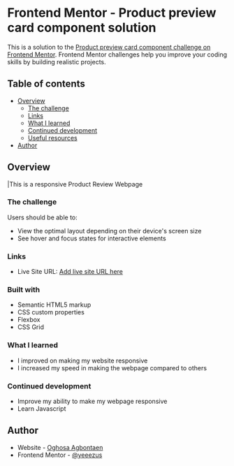 # Frontend Mentor - Product preview card component solution

This is a solution to the [Product preview card component challenge on Frontend Mentor](https://www.frontendmentor.io/challenges/product-preview-card-component-GO7UmttRfa). Frontend Mentor challenges help you improve your coding skills by building realistic projects. 

## Table of contents

- [Overview](#overview)
  - [The challenge](#the-challenge)
  - [Links](#links)
  - [What I learned](#what-i-learned)
  - [Continued development](#continued-development)
  - [Useful resources](#useful-resources)
- [Author](#author)

## Overview
  |This is a responsive Product Review Webpage
### The challenge

Users should be able to:

- View the optimal layout depending on their device's screen size
- See hover and focus states for interactive elements

### Links
- Live Site URL: [Add live site URL here](https://oghosaagbontaen.github.io/PRODUCT-REVIEW-WEBPAGE/)



### Built with

- Semantic HTML5 markup
- CSS custom properties
- Flexbox
- CSS Grid
### What I learned
- I improved on making my website responsive
- I increased my speed in making the webpage compared to others
### Continued development
- Improve my ability to make my webpage responsive
- Learn Javascript
## Author
- Website - [Oghosa Agbontaen](https://github.com/OghosaAgbontaenm)
- Frontend Mentor - [@yeeezus](https://www.frontendmentor.io/profile/yeeezus)


